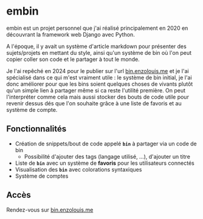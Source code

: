 # embin

embin est un projet personnel que j'ai réalisé principalement en 2020 en découvrant la framework web Django avec Python.

A l'époque, il y avait un système d'article markdown pour présenter des sujets/projets en mettant du style, ainsi qu'un système de bin où l'on peut copier coller son code et le partager à tout le monde.

Je l'ai repêché en 2024 pour le publier sur l'url [bin.enzolouis.me](https://bin.enzolouis.me) et je l'ai spécialisé dans ce qui m'est vraiment utile : le système de bin initial, je l'ai donc améliorer pour que les bins soient quelques choses de vivants plutôt qu'un simple lien à partager même si ca reste l'utilité première. On peut l'interpréter comme cela mais aussi stocker des bouts de code utile pour revenir dessus dés que l'on souhaite grâce à une liste de favoris et au système de compte.

## Fonctionnalités

- Création de snippets/bout de code appelé **`bin`** à partager via un code de bin
	- Possibilité d'ajouter des tags (langage utilisé, ...), d'ajouter un titre
- Liste de **`bin`** avec un système de **favoris** pour les utilisateurs connectés
- Visualisation des **`bin`** avec colorations syntaxiques
- Système de comptes

## Accès

Rendez-vous sur [bin.enzolouis.me](https://bin.enzolouis.me)